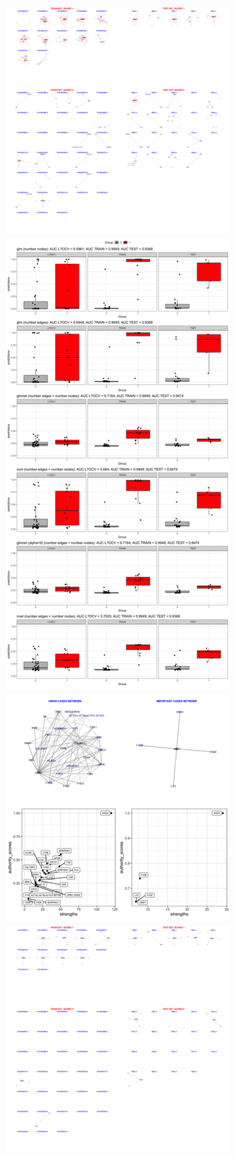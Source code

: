 ![Image](ExclDNI_First_NEWEST_patients_networks_BINAR.png)

![Image](ExclDNI_First_NEWEST_nodes_and_edges_binar.png)

![Image](ExclDNI_First_NEWEST_SUM_CASES.png)

![Image](ExclDNI_First_NEWEST_patients_networks_BINAR_FILTERED.png)

